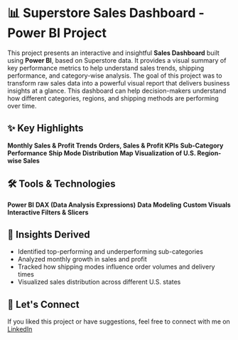 # 📊 Superstore Sales Dashboard - Power BI Project
This project presents an interactive and insightful **Sales Dashboard** built using **Power BI**, based on Superstore data. It provides a visual summary of key performance metrics to help understand sales trends, shipping performance, and category-wise analysis.
The goal of this project was to transform raw sales data into a powerful visual report that delivers business insights at a glance. This dashboard can help decision-makers understand how different categories, regions, and shipping methods are performing over time.
## ✨ Key Highlights
**Monthly Sales & Profit Trends**
**Orders, Sales & Profit KPIs**
**Sub-Category Performance**
**Ship Mode Distribution**
**Map Visualization of U.S. Region-wise Sales**
## 🛠️ Tools & Technologies
**Power BI**
**DAX (Data Analysis Expressions)**
**Data Modeling**
**Custom Visuals**
**Interactive Filters & Slicers**
## 📌 Insights Derived
- Identified top-performing and underperforming sub-categories
- Analyzed monthly growth in sales and profit
- Tracked how shipping modes influence order volumes and delivery times
- Visualized sales distribution across different U.S. states
## 🤝 Let's Connect
If you liked this project or have suggestions, feel free to connect with me on [LinkedIn](www.linkedin.com/in/palakpreet-kaur-84b6602a5) 

